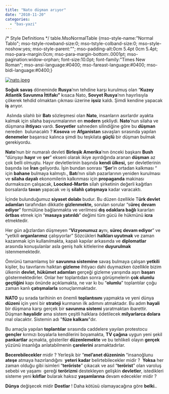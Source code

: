 ```yaml
---
title: "Nato düşman arıyor"
date: "2010-11-20"
categories: 
  - "bas-yazi"
---
```


/\* Style Definitions \*/ table.MsoNormalTable {mso-style-name:"Normal Tablo"; mso-tstyle-rowband-size:0; mso-tstyle-colband-size:0; mso-style-noshow:yes; mso-style-parent:""; mso-padding-alt:0cm 5.4pt 0cm 5.4pt; mso-para-margin:0cm; mso-para-margin-bottom:.0001pt; mso-pagination:widow-orphan; font-size:10.0pt; font-family:"Times New Roman"; mso-ansi-language:#0400; mso-fareast-language:#0400; mso-bidi-language:#0400;}

[![nato.jpeg](/uploads/2010/11/nato.thumbnail.jpeg)](/uploads/2010/11/nato.jpeg "nato.jpeg")

**Soğuk savaş** döneminde **Rusya**’nın tehdine karşı kurulmuş olan “**Kuzey Atlantik Savunma İttifakı”** kısaca Nato, **Sovyet Rusya**’nın hayırlısıyla çökerek tehdid olmaktan çıkması üzerine **işsiz** kaldı. Şimdi kendine yapacak **iş** arıyor.

 Aslında silahlı bir **Batı** sözleşmesi olan **Nato**, insanların asırlardır ayakta kalmak için silaha başvurmalarının en **modern** şekliydi. **Nato**’nun silaha ve düşmana **ihtiyacı** vardı. **Sovyetler** sahneden silindiğine göre bu **düşman** nereden  bulunacaktı ? **Kosova** ve **Afganistan** savaşları sırasında yapılan **denemeler** başarısız kalınca şimdi bu teşkilata **güçlü** bir düşman bulmak gerekiyordu.

**Nato**’nun bir numaralı devleti **Birleşik Amerika**’nın önceki başkanı **Bush** “dünyayı **hayır** ve **şer**” ekseni olarak ikiye ayırdığında aranan **düşman** az çok belli olmuştu. Hayır devletlerinin başında **kendi ülkesi,** şer devletlerinin başında ise **İran** geliyordu. İşin bundan sonrası “**Şer**’in ortadan kalkması “ için **bahane** bulmaya kalmıştı., **Batı**’nın silah pazarlarının yeniden kurulması ve **silaha dayalı** ekonomilerin kalkınması için **propaganda** makinası durmaksızın çalışacak, **Loocked-Martin** silah şirketinin değerli kağıtları borsalarda **tavan** yapacak ve iş **silahlı çatışmaya** kadar varacaktı.

İçinde bulunduğumuz **siyaset dolabı** budur. Bu düzen özellikle T**ürk devlet adamları** tarafından dikkatle **gizlenmekte,** sorulan sorular “s**üreç devam ediyor**” formülüne bağlanmakta ve verilmesi **dış odaklara bağlı** kararları **örtbas** etmek için “**masaya yatırıldı**” değimi tüm gücü ile hükmünü **icra** etmektedir.

Her gün ağızlardan düşmeyen “**Vizyonumuz a**ynı, **süreç devam ediyor**” ve “yetkili **organlarımız** çalışıyorlar” Sözcükleri **halkları uyutmak** ve zaman kazanmak için kullanılmakta, kapalı kapılar arkasında ve **diplomatlar** arasında konuşulanlar asla geniş halk kitlelerine **duyurulmak** istenmemektedir.

Ömrünü tamamlamış bir **savunma sistemine** savaş bulmaya çalışan **yetkili** kişiler, bu tavırlarını halktan **gizleme** ihtiyacı dahi duymazken özellikle bizim ülkenin **devlet, hükümet adamları** gerçeği gizleme yarışında aşırı **başarı** göstermektedirler. Onlar her toplantıdan sonra görüşmelerin **çok olumlu geçtiğini** kapı önünde açıklamakta, ne var kı bu “**olumlu**” toplantılar çoğu zaman kanlı **çatışmalarla** sonuçlanmaktadır. 

**NATO** şu sırada tarihinin en önemli **toplantısını** yapmakta ve yeni dünya **düzeni** için yeni bir **strateji** kurmanın ilk adımını atmaktadır. Bu adım **hayali** bir düşmana karşı gerçek bir **savunma sistemi** yaratmaktan ibarettir. Düşman **hayalidir** ama sistem çeşitli halklara ödetilecek **milyarlarca dolara** mal olacaktır. Sistemin adı "**füze kalkanı**"dır.

Bu amaçla yapılan **toplantılar** sırasında caddelere yayılan protestocu **gençler** kırmızı boyalarla kendilerini boyamakta, **TV çağına** uygun yeni şekil **pankartlar** açmakta, gösteriler **düzenlemekte** ve bu tehlikeli olayın **gerçek** yüzünü insanlığa anlatabilmenin **çarelerini** aramaktadırlar.

**Becerebilecekler** midir ? Yerleşik bir “**mel’anet düzeninin** “insanoğlunu **ateşe** atmaya hazırlandığını  **yeteri kadar** belirtebilecekler midir ?  **Yoksa** her zaman olduğu gibi isimleri “**teröriste**” çıkacak ve asıl “**terörist**” olan varoluş sebebi ve yaşamı  gereği **terörizmi** destekleyen gelişkin **devletler**, istedikleri sisteme yeni **kılıflar** bularak haksız **yaşamlarına** devam edecekler midir ?

**Dünya** değişecek midir **Dostlar** ! Daha kötüsü olamayacağına göre **belki.**.
